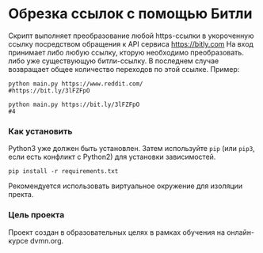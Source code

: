 # Обрезка ссылок с помощью Битли
Скрипт выполняет преобразование любой https-ссылки в укороченную ссылку посредством обращения к API сервиса https://bitly.com  На вход принимает либо любую ссылку, кторую необходимо преобразовать. либо уже существующую битли-ссылку. В последнем случае возвращает общее количество переходов по этой ссылке. Пример:
```
python main.py https://www.reddit.com/
#https://bit.ly/3lFZFpO

python main.py https://bit.ly/3lFZFpO
#4
```

### Как установить
Python3 уже должен быть установлен. Затем используйте `pip` (или `pip3`, если есть конфликт с Python2) для установки зависимостей.
```commandline
pip install -r requirements.txt
```
Рекомендуется использовать виртуальное окружение для изоляции пректа.

### Цель проекта
Проект создан в образовательных целях в рамках обучения на онлайн-курсе dvmn.org.